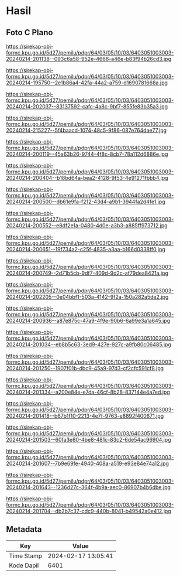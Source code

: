 # Hasil

## Foto C Plano

https://sirekap-obj-formc.kpu.go.id/5d27/pemilu/pdpr/64/03/05/10/03/6403051003003-20240214-201138--093c6a58-952e-4666-a46e-b83f94b26cd3.jpg

https://sirekap-obj-formc.kpu.go.id/5d27/pemilu/pdpr/64/03/05/10/03/6403051003003-20240214-195750--2e1b86a4-42fa-44a2-a759-d1690781668a.jpg

https://sirekap-obj-formc.kpu.go.id/5d27/pemilu/pdpr/64/03/05/10/03/6403051003003-20240214-202037--83137592-cafc-4a8c-9bf7-855fe83b35a3.jpg

https://sirekap-obj-formc.kpu.go.id/5d27/pemilu/pdpr/64/03/05/10/03/6403051003003-20240214-215227--5f4baacd-1074-48c5-9f86-087e764dae77.jpg

https://sirekap-obj-formc.kpu.go.id/5d27/pemilu/pdpr/64/03/05/10/03/6403051003003-20240214-200119--45a63b26-9744-4f8c-8cb7-78a112d6886e.jpg

https://sirekap-obj-formc.kpu.go.id/5d27/pemilu/pdpr/64/03/05/10/03/6403051003003-20240214-200404--b18bd64a-bea2-4128-9f53-4e91271fbbb4.jpg

https://sirekap-obj-formc.kpu.go.id/5d27/pemilu/pdpr/64/03/05/10/03/6403051003003-20240214-200500--db61e9fa-f212-43d4-a9b1-3944fa2d4fe1.jpg

https://sirekap-obj-formc.kpu.go.id/5d27/pemilu/pdpr/64/03/05/10/03/6403051003003-20240214-200552--e8df2e1a-0480-4d0e-a3b3-a885ff973712.jpg

https://sirekap-obj-formc.kpu.go.id/5d27/pemilu/pdpr/64/03/05/10/03/6403051003003-20240214-200651--19f734a2-c25f-4835-a3aa-b166d0338ff0.jpg

https://sirekap-obj-formc.kpu.go.id/5d27/pemilu/pdpr/64/03/05/10/03/6403051003003-20240214-200749--2d71b5cb-9df7-409d-9d2c-af79dea8421a.jpg

https://sirekap-obj-formc.kpu.go.id/5d27/pemilu/pdpr/64/03/05/10/03/6403051003003-20240214-202205--0e04bbf1-503a-4142-9f2a-150a282a5de2.jpg

https://sirekap-obj-formc.kpu.go.id/5d27/pemilu/pdpr/64/03/05/10/03/6403051003003-20240214-200936--a87e875c-47a9-4f9e-90b6-6a99e3a1a645.jpg

https://sirekap-obj-formc.kpu.go.id/5d27/pemilu/pdpr/64/03/05/10/03/6403051003003-20240214-201034--eb8b5c63-3ed9-427e-927c-a9fb80c06485.jpg

https://sirekap-obj-formc.kpu.go.id/5d27/pemilu/pdpr/64/03/05/10/03/6403051003003-20240214-201250--1907f01b-dbc9-45a9-97d3-cf2cfc591cf8.jpg

https://sirekap-obj-formc.kpu.go.id/5d27/pemilu/pdpr/64/03/05/10/03/6403051003003-20240214-201334--a200e84e-e7da-46cf-8b28-837144e4a7ed.jpg

https://sirekap-obj-formc.kpu.go.id/5d27/pemilu/pdpr/64/03/05/10/03/6403051003003-20240214-201418--b67b1f10-2213-4e7f-9763-e8892f400671.jpg

https://sirekap-obj-formc.kpu.go.id/5d27/pemilu/pdpr/64/03/05/10/03/6403051003003-20240214-201503--60fa3e80-4be8-481c-83c2-6de54ac96904.jpg

https://sirekap-obj-formc.kpu.go.id/5d27/pemilu/pdpr/64/03/05/10/03/6403051003003-20240214-201607--7b9e69fe-4940-408a-a519-e93e84e74a12.jpg

https://sirekap-obj-formc.kpu.go.id/5d27/pemilu/pdpr/64/03/05/10/03/6403051003003-20240214-201643--1236d27c-364f-4b9a-aec0-86907b4b6dbe.jpg

https://sirekap-obj-formc.kpu.go.id/5d27/pemilu/pdpr/64/03/05/10/03/6403051003003-20240214-201704--db2b7c37-cdc9-440b-8041-b49542a0e412.jpg


## Metadata

| Key        | Value               |
| ---------- | ------------------- |
| Time Stamp | 2024-02-17 13:05:41 |
| Kode Dapil | 6401                |




